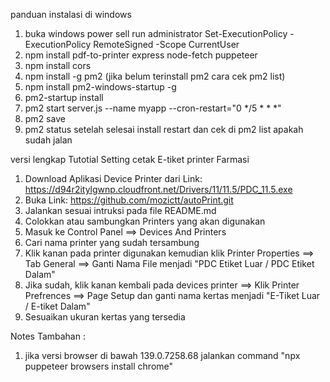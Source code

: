 

panduan instalasi di windows
1. buka windows power sell run administrator
Set-ExecutionPolicy -ExecutionPolicy RemoteSigned -Scope CurrentUser
2. npm install pdf-to-printer express node-fetch puppeteer
3. npm install cors
4. npm install -g pm2 (jika belum terinstall pm2  cara cek pm2 list)
5. npm install pm2-windows-startup -g
6. pm2-startup install
7. pm2 start server.js --name myapp --cron-restart="0 */5 * * *"
8. pm2 save
9. pm2 status
setelah selesai install restart dan cek di pm2  list apakah sudah jalan




versi lengkap
Tutotial Setting cetak E-tiket printer Farmasi 
1. Download Aplikasi Device Printer dari Link: https://d94r2itylgwnp.cloudfront.net/Drivers/11/11.5/PDC_11.5.exe
2. Buka Link: https://github.com/mozictt/autoPrint.git  
3. Jalankan sesuai intruksi pada file README.md
4. Colokkan atau sambungkan Printers yang akan digunakan
5. Masuk ke Control Panel ==> Devices And Printers
6. Cari nama printer yang sudah tersambung
7. Klik kanan pada printer digunakan kemudian klik Printer Properties ==> Tab General ==> Ganti Nama File menjadi "PDC Etiket Luar / PDC Etiket Dalam"
8. Jika sudah, klik kanan kembali pada devices printer ==> Klik Printer Prefrences ==> Page Setup  dan ganti nama kertas menjadi "E-Tiket Luar / E-tiket Dalam"
9. Sesuaikan ukuran kertas yang tersedia

Notes Tambahan : 
1. jika versi browser di bawah 139.0.7258.68 jalankan command "npx puppeteer browsers install chrome" 